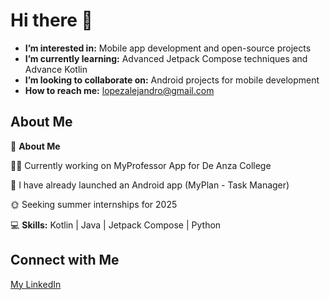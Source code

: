 # Hi there 👋

-  **I’m interested in:** Mobile app development and open-source projects
-  **I’m currently learning:** Advanced Jetpack Compose techniques and Advance Kotlin
-  **I’m looking to collaborate on:** Android projects for mobile development
-  **How to reach me:** lopezalejandro@gmail.com

## About Me

🌟 **About Me**

👨‍💻 Currently working on MyProfessor App for De Anza College

📱 I have already launched an Android app (MyPlan - Task Manager)

🌞 Seeking summer internships for 2025

💻 **Skills:** Kotlin | Java | Jetpack Compose | Python

## Connect with Me

[My LinkedIn](https://www.linkedin.com/in/abraham-alejandro-lopez-martin-56bb92268/)

